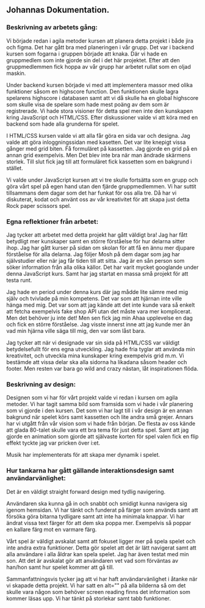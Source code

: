## Johannas Dokumentation.

### Beskrivning av arbetets gång:
Vi började redan i agila metoder kursen att planera detta projekt i både jira och figma. Det har gått bra med
planeringen i vår grupp. Det var i backend kursen som fogarna i gruppen började att knaka. Där vi hade en gruppmedlem
som inte gjorde sin del i det här projektet. Efter att den gruppmedlemmen fick hoppa av vår grupp har arbetet rullat
som en oljad maskin. 

Under backend kursen började vi med att implementera massor med olika funktioner såsom en highscore function. Den 
funktionen skulle lagra spelarens highscore i databasen samt att vi då skulle ha en global highscore som skulle visa
de spelare som hade mest poäng av dem som är registrerade. Vi hade stora visioner för detta spel men inte den kunskapen
kring JavaScript och HTML/CSS. Efter diskussioner valde vi att köra med en backend som hade alla grunderna för spelet. 

I HTML/CSS kursen valde vi att alla får göra en sida var och designa. Jag valde att göra inloggningssidan med kasetten. 
Det var lite knepigt vissa gånger med grid biten. Få formuläret på kassetten. Jag gjorde en grid på en annan grid 
exempelvis. Men Det blev inte bra när man ändrade skärmens storlek. Till slut fick jag till att formuläret fick kassetten
som en bakgrund i stället. 

Vi valde under JavaScript kursen att vi tre skulle fortsätta som en grupp och göra vårt spel på egen hand utan den fjärde
gruppmedlemmen. Vi har suttit tillsammans dem dagar som det har funkat för oss alla tre. Då har vi diskuterat, kodat och 
använt oss av vår kreativitet för att skapa just detta Rock paper scissors spel. 

### Egna reflektioner från arbetet:
Jag tycker att arbetet med detta projekt har gått väldigt bra! Jag har fått betydligt mer kunskaper samt en större 
förståelse för hur delarna sitter ihop. 
Jag har gått kurser på sidan om skolan för att få en ännu mer djupare förståelse för alla delarna. Jag följer Mosh på 
dem dagar som jag har självstudier eller när jag får tiden till att sitta. Jag är en sån person som söker information från
alla olika källor. Det har varit mycket googlande under denna JavaScript kurs. Samt har jag startat en massa små 
projekt för att testa runt. 

Jag hade en period under denna kurs där jag mådde lite sämre med mig själv och tvivlade på min kompetens. Det var som att 
hjärnan inte ville hänga med mig. Det var som att jag kände att det inte kunde vara så enkelt att fetcha exempelvis
fake shop API utan det måste vara mer komplicerat. Men det behöver ju inte det! Men sen fick jag min Ahaa upplevelse en
dag och fick en större förståelse. Jag visste innerst inne att jag kunde mer än vad min hjärna ville säga till mig, den
var som låst bara.

Jag tycker att när vi designade var sin sida på HTML/CSS var väldigt betydelsefullt för ens egna utveckling. Jag hade 
fria tyglar att använda min kreativitet, och utveckla mina kunskaper kring exempelvis grid m.m. Vi bestämde att vissa
delar ska alla sidorna ha likadana såsom header och footer. Men resten var bara go wild and crazy nästan, låt 
inspirationen flöda. 

### Beskrivning av design: 
Designen som vi har för vårt projekt valde vi redan i kursen om agila metoder. Vi har tagit samma bild som framsida
som vi hade i vår planering som vi gjorde i den kursen. Det som vi har lagt till i vår design är en annan bakgrund 
när spelet körs samt kassetten och lite andra små grejer. Annars har vi utgått från vår vision som vi hade från början. 
De flesta av oss kände att glada 80-talet skulle vara ett bra tema för just detta spel. Samt att jag gjorde en animation
som gjorde att självaste korten för spel valen fick en flip effekt tyckte jag var pricken över i:et. 

Musik har implementerats för att skapa mer dynamik i spelet. 

### Hur tankarna har gått gällande interaktionsdesign samt användarvänlighet: 
Det är en väldigt straight forward design med tydlig navigering.

Användaren ska kunna gå in och snabbt och smidigt kunna navigera sig igenom hemsidan. Vi har tänkt och funderat på
färger som används samt att försöka göra bitarna tydligare samt att inte ha minimala knappar. Vi har ändrat vissa text
färger för att dem ska poppa mer. Exempelvis så poppar en kallare färg mot en varmare färg. 

Vårt spel är väldigt avskalat samt att fokuset ligger mer på spela spelet och inte andra extra funktioner. Detta gör
spelet att det är lätt navigerat samt att alla användare i alla åldrar kan spela spelet. Jag har även testat med min son.
Att det är avskalat gör att användaren vet vad som förväntas av han/hon samt hur spelet kommer att gå till. 

Sammanfattningsvis tycker jag att vi har haft användarvänlighet i åtanke när vi skapade detta projekt. Vi har satt en
alt="" på alla bilderna så om det skulle vara någon som behöver screen reading finns det information som kommer läsas
upp. Vi har tänkt på storlekar samt tabb funktioner. 